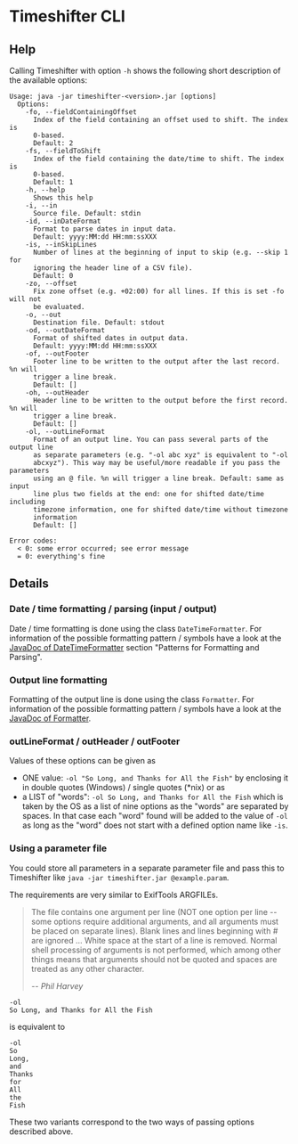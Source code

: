 # Timeshifter CLI

## Help

Calling Timeshifter with option `-h` shows the following short description of the
available options:
```
Usage: java -jar timeshifter-<version>.jar [options]
  Options:
    -fo, --fieldContainingOffset
      Index of the field containing an offset used to shift. The index is
      0-based.
      Default: 2
    -fs, --fieldToShift
      Index of the field containing the date/time to shift. The index is
      0-based.
      Default: 1
    -h, --help
      Shows this help
    -i, --in
      Source file. Default: stdin
    -id, --inDateFormat
      Format to parse dates in input data.
      Default: yyyy:MM:dd HH:mm:ssXXX
    -is, --inSkipLines
      Number of lines at the beginning of input to skip (e.g. --skip 1  for
      ignoring the header line of a CSV file).
      Default: 0
    -zo, --offset
      Fix zone offset (e.g. +02:00) for all lines. If this is set -fo will not
      be evaluated.
    -o, --out
      Destination file. Default: stdout
    -od, --outDateFormat
      Format of shifted dates in output data.
      Default: yyyy:MM:dd HH:mm:ssXXX
    -of, --outFooter
      Footer line to be written to the output after the last record. %n will
      trigger a line break.
      Default: []
    -oh, --outHeader
      Header line to be written to the output before the first record. %n will
      trigger a line break.
      Default: []
    -ol, --outLineFormat
      Format of an output line. You can pass several parts of the output line
      as separate parameters (e.g. "-ol abc xyz" is equivalent to "-ol
      abcxyz"). This way may be useful/more readable if you pass the parameters
      using an @ file. %n will trigger a line break. Default: same as input
      line plus two fields at the end: one for shifted date/time including
      timezone information, one for shifted date/time without timezone
      information
      Default: []

Error codes:
  < 0: some error occurred; see error message
  = 0: everything's fine
```

## Details

### Date / time formatting / parsing (input / output)

Date / time formatting is done using the class `DateTimeFormatter`. For information of the possible formatting
pattern / symbols have a look at the
[JavaDoc of DateTimeFormatter](https://docs.oracle.com/javase/8/docs/api/index.html?java/time/format/DateTimeFormatter.html)
section "Patterns for Formatting and Parsing".

### Output line formatting

Formatting of the output line is done using the class `Formatter`. For information of the possible formatting
pattern / symbols have a look at the
[JavaDoc of Formatter](https://docs.oracle.com/javase/8/docs/api/index.html?java/util/Formatter.html).

### outLineFormat / outHeader / outFooter

Values of these options can be given as
- ONE value: `-ol "So Long, and Thanks for All the Fish"` by enclosing it in double quotes (Windows) / single quotes (*nix)
  or as
- a LIST of "words": `-ol So Long, and Thanks for All the Fish` which is taken by the OS as a list of nine options
  as the "words" are separated by spaces.
  In that case each "word" found will be added to the value of `-ol` as long as the "word" does not start with a
  defined option name like `-is`.

### Using a parameter file

You could store all parameters in a separate parameter file and pass this to Timeshifter like
`java -jar timeshifter.jar @example.param`.

The requirements are very similar to ExifTools ARGFILEs.
> The file contains one argument per line (NOT one option per line -- some options require additional arguments, and all
> arguments must be placed on separate lines). Blank lines and lines beginning with # are ignored ... White space at the
> start of a line is removed. Normal shell processing of arguments is not performed, which among other things means that
> arguments should not be quoted and spaces are treated as any other character.
>
> -- <cite>Phil Harvey</cite>

```
-ol
So Long, and Thanks for All the Fish
```
is equivalent to
```
-ol
So
Long,
and
Thanks
for
All
the
Fish
```
These two variants correspond to the two ways of passing options described above.
